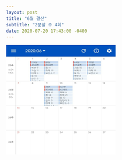 ```yaml
---
layout: post
title: "6월 결산"
subtitle: "2분할 주 4회"
date: 2020-07-20 17:43:00 -0400
---
```


<img src="/img/posts/2020-07-20.jpg" width="300" height="300">

